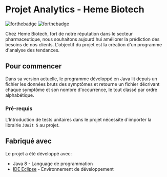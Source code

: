 # Projet Analytics - Heme Biotech

[![forthebadge](https://forthebadge.com/images/badges/made-with-java.svg)](https://forthebadge.com)
[![forthebadge](https://forthebadge.com/images/badges/powered-by-coffee.svg)](https://forthebadge.com)

Chez Heme Biotech, fort de notre réputation dans le secteur pharmaceutique, nous souhaitons aujourd'hui améliorer la prédiction des besoins de nos clients.
L'objectif du projet est la création d'un programme d'analyse des tendances.

## Pour commencer

Dans sa version actuelle, le programme développé en Java lit depuis un fichier les données bruts des symptômes et retourne un fichier décrivant chaque symptôme et son nombre d'occurrence, le tout classé par ordre alphabétique.

### Pré-requis

L'Introduction de tests unitaires dans le projet nécessite d'importer la librairie ``JUnit 5`` au projet.


## Fabriqué avec

Le projet a été développé avec:

* Java 8 - Language de programmation
* [IDE Eclipse](https://www.eclipse.org/) - Environnement de développement
